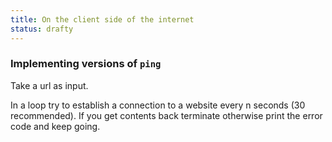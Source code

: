 ```yaml
---
title: On the client side of the internet
status: drafty
---
```


### Implementing versions of `ping`

Take a url as input.

In a loop try to establish a connection to a website every n seconds (30 recommended). If you get contents back terminate otherwise print the error code and keep going.